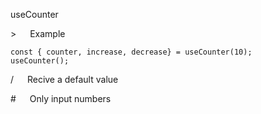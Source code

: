 useCounter

\>&nbsp;&emsp;    Example

```
const { counter, increase, decrease} = useCounter(10);
useCounter();
```
/&nbsp;&emsp;    Recive a default value

\#&nbsp;&emsp;    Only input numbers

